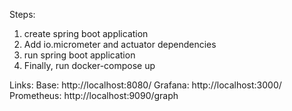 Steps:

1. create spring boot application
2. Add io.micrometer and actuator dependencies
3. run spring boot application
4. Finally, run docker-compose up

Links:
Base: http://localhost:8080/
Grafana: http://localhost:3000/
Prometheus: http://localhost:9090/graph




